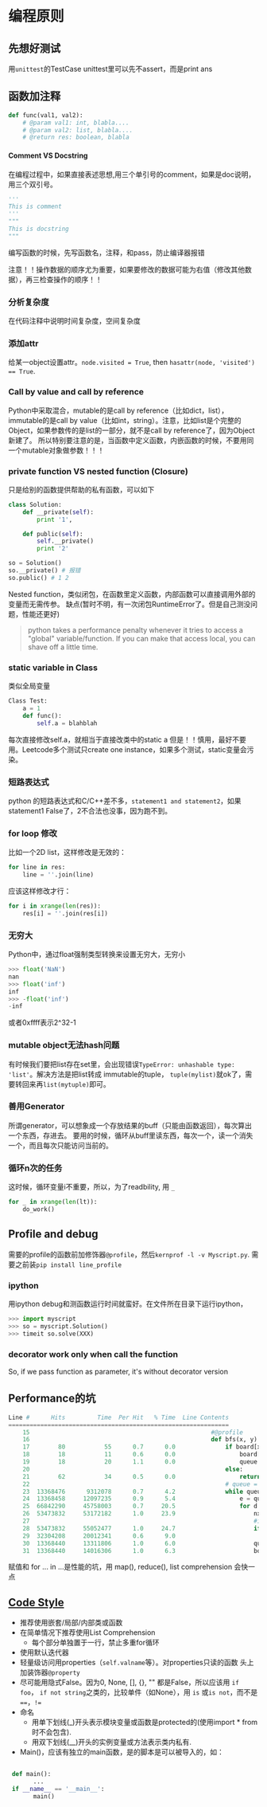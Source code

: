 # 编程原则

## 先想好测试
用`unittest`的TestCase
unittest里可以先不assert，而是print ans
## 函数加注释
``` python
def func(val1, val2):
    # @param val1: int, blabla....
    # @param val2: list, blabla....
    # @return res: boolean, blabla
```
#### Comment VS Docstring
在编程过程中，如果直接表述思想,用三个单引号的comment，如果是doc说明，用三个双引号。
```python
'''
This is comment
'''
"""
This is docstring
"""
```

编写函数的时候，先写函数名，注释，和pass，防止编译器报错

注意！！操作数据的顺序尤为重要，如果要修改的数据可能为右值（修改其他数据），再三检查操作的顺序！！

### 分析复杂度
在代码注释中说明时间复杂度，空间复杂度

### 添加attr
给某一object设置attr。`node.visited = True`, then `hasattr(node, 'visited') == True`.

### Call by value and call by reference
Python中采取混合，mutable的是call by reference（比如dict，list），immutable的是call by value（比如int，string）。注意，比如list是个完整的Object，如果参数传的是list的一部分，就不是call by reference了，因为Object新建了。
所以特别要注意的是，当函数中定义函数，内嵌函数的时候，不要用同一个mutable对象做参数！！！

### private function VS nested function (Closure)
只是给别的函数提供帮助的私有函数，可以如下
``` python
class Solution:
    def __private(self):
        print '1',

    def public(self):
        self.__private()
        print '2'

so = Solution()
so.__private() # 报错
so.public() # 1 2
```
Nested function，类似闭包，在函数里定义函数，内部函数可以直接调用外部的变量而无需传参。
缺点(暂时不明，有一次闭包RuntimeError了。但是自己测没问题，性能还更好)

> python takes a performance penalty whenever it tries to access a "global" variable/function. If you can make that access local, you can shave off a little time.

### static variable in Class
类似全局变量
``` python
Class Test:
    a = 1
    def func():
        self.a = blahblah
```
每次直接修改self.a，就相当于直接改类中的static a
但是！！慎用，最好不要用。Leetcode多个测试只create one instance，如果多个测试，static变量会污染。

### 短路表达式
python 的短路表达式和C/C++差不多，`statement1 and statement2`，如果statement1 False了，2不合法也没事，因为跑不到。

### for loop 修改
比如一个2D list，这样修改是无效的：
``` python 
for line in res:
    line = ''.join(line)
```
应该这样修改才行：
``` python
for i in xrange(len(res)):
    res[i] = ''.join(res[i])
```

### 无穷大
Python中，通过float强制类型转换来设置无穷大，无穷小
``` python
>>> float('NaN')
nan
>>> float('inf')
inf
>>> -float('inf')
-inf
```
或者0xffff表示2^32-1

### mutable object无法hash问题
有时候我们要把list存在set里，会出现错误`TypeError: unhashable type: 'list'`。解决方法是把list转成 immutable的tuple， `tuple(mylist)`就ok了，需要转回来再`list(mytuple)`即可。

### 善用Generator
所谓generator，可以想象成一个存放结果的buff（只能由函数返回），每次算出一个东西，存进去。
要用的时候，循环从buff里读东西，每次一个，读一个消失一个，而且每次只能访问当前的。

###  循环n次的任务
这时候，循环变量i不重要，所以，为了readbility, 用 `_`
``` python
for _ in xrange(len(lt)):
    do_work()
```

## Profile and debug
需要的profile的函数前加修饰器`@profile`，然后`kernprof -l -v Myscript.py`. 需要之前装`pip install line_profile`
### ipython
用ipython debug和测函数运行时间就蛮好。在文件所在目录下运行ipython，
``` python
>>> import myscript
>>> so = myscript.Solution()
>>> timeit so.solve(XXX)
```
### decorator work only when call the function
So, if we pass function as parameter, it's without decorator version



## Performance的坑
``` python
Line #      Hits         Time  Per Hit   % Time  Line Contents
==============================================================
    15                                                   #@profile
    16                                                   def bfs(x, y):
    17        80           55      0.7      0.0              if board[x][y] == 'O':
    18        18           11      0.6      0.0                  board[x][y] = 'U'
    19        18           20      1.1      0.0                  queue.append((x,y))
    20                                                       else:
    21        62           34      0.5      0.0                  return
    22                                                       # queue = collections.deque((x,y)) This will not insert as tuple
    23  13368476      9312078      0.7      4.2              while queue:
    24  13368458     12097235      0.9      5.4                  e = queue.popleft()
    25  66842290     45758003      0.7     20.5                  for d in DIRS:
    26  53473832     53172182      1.0     23.9                      nx, ny = e[0]+d[0], e[1]+d[1]
    27                                                               #if nx < H and nx >=0 and ny < W and ny >= 0 and board[nx][ny] == 'O':
    28  53473832     55052477      1.0     24.7                      if nx >= H or nx < 0 or ny >= W or ny < 0 or board[nx][ny] != 'O':
    29  32304208     20012341      0.6      9.0                          continue
    30  13368440     13311806      1.0      6.0                      queue.append((nx, ny))
    31  13368440     14016306      1.0      6.3                      board[e[0]][e[1]] = 'U'
```
赋值和 for ... in ...是性能的坑，用 map(), reduce(), list comprehension 会快一点

## [Code Style][cs]
+ 推荐使用嵌套/局部/内部类或函数
+ 在简单情况下推荐使用List Comprehension
  + 每个部分单独置于一行，禁止多重for循环
+ 使用默认迭代器
+ 轻量级访问用properties（`self.valname`等）。对properties只读的函数
头上加装饰器`@property`
+ 尽可能用隐式False。因为0, None, [], {}, "" 都是False，所以应该用
`if foo`， `if not string`之类的，比较单件（如None），用 `is` 或`is not`，而不是`==`，`!=`
+ 命名
  + 用单下划线(_)开头表示模块变量或函数是protected的(使用import * from时不会包含).
  + 用双下划线(__)开头的实例变量或方法表示类内私有.
+ Main()，应该有独立的main函数，是的脚本是可以被导入的，如：
``` python

 def main():
       ...
 if __name__ == '__main__':
       main()
```

[cs]: http://zh-google-styleguide.readthedocs.org/en/latest/google-python-styleguide/python_language_rules/
